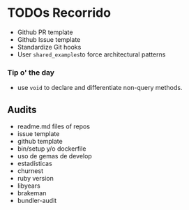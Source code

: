 # TODOs Recorrido
- Github PR template
- Github Issue template
- Standardize Git hooks
- User `shared_examples`to force architectural patterns

### Tip o' the day
- use `void` to declare and differentiate non-query methods.

## Audits
- readme.md files of repos
- issue template
- github template
- bin/setup y/o dockerfile
- uso de gemas de develop
- estadísticas
- churnest
- ruby version
- libyears
- brakeman
- bundler-audit
